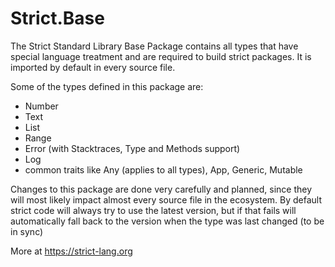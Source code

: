 # Strict.Base

The Strict Standard Library Base Package contains all types that have special language treatment and are required to build strict packages. It is imported by default in every source file.

Some of the types defined in this package are:
- Number
- Text
- List
- Range
- Error (with Stacktraces, Type and Methods support)
- Log
- common traits like Any (applies to all types), App, Generic, Mutable

Changes to this package are done very carefully and planned, since they will most likely impact almost every source file in the ecosystem. By default strict code will always try to use the latest version, but if that fails will automatically fall back to the version when the type was last changed (to be in sync)

More at https://strict-lang.org